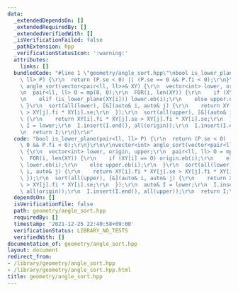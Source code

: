 ```yaml
---
data:
  _extendedDependsOn: []
  _extendedRequiredBy: []
  _extendedVerifiedWith: []
  _isVerificationFailed: false
  _pathExtension: hpp
  _verificationStatusIcon: ':warning:'
  attributes:
    links: []
  bundledCode: "#line 1 \"geometry/angle_sort.hpp\"\nbool is_lower_plane(pair<ll,\
    \ ll> P) {\r\n  return (P.se < 0) || (P.se == 0 && P.fi < 0);\r\n}\r\n\r\nvector<int>\
    \ angle_sort(vector<pair<ll, ll>>& XY) {\r\n  vector<int> lower, origin, upper;\r\
    \n  pair<ll, ll> O = mp(0, 0);\r\n  FOR(i, len(XY)) {\r\n    if (XY[i] == O) origin.eb(i);\r\
    \n    elif (is_lower_plane(XY[i])) lower.eb(i);\r\n    else upper.eb(i);\r\n \
    \ }\r\n  sort(all(lower), [&](auto& i, auto& j) {\r\n    return XY[i].fi * XY[j].se\
    \ > XY[j].fi * XY[i].se;\r\n  });\r\n  sort(all(upper), [&](auto& i, auto& j)\
    \ {\r\n    return XY[i].fi * XY[j].se > XY[j].fi * XY[i].se;\r\n  });\r\n  auto&\
    \ I = lower;\r\n  I.insert(I.end(), all(origin));\r\n  I.insert(I.end(), all(upper));\r\
    \n  return I;\r\n}\r\n"
  code: "bool is_lower_plane(pair<ll, ll> P) {\r\n  return (P.se < 0) || (P.se ==\
    \ 0 && P.fi < 0);\r\n}\r\n\r\nvector<int> angle_sort(vector<pair<ll, ll>>& XY)\
    \ {\r\n  vector<int> lower, origin, upper;\r\n  pair<ll, ll> O = mp(0, 0);\r\n\
    \  FOR(i, len(XY)) {\r\n    if (XY[i] == O) origin.eb(i);\r\n    elif (is_lower_plane(XY[i]))\
    \ lower.eb(i);\r\n    else upper.eb(i);\r\n  }\r\n  sort(all(lower), [&](auto&\
    \ i, auto& j) {\r\n    return XY[i].fi * XY[j].se > XY[j].fi * XY[i].se;\r\n \
    \ });\r\n  sort(all(upper), [&](auto& i, auto& j) {\r\n    return XY[i].fi * XY[j].se\
    \ > XY[j].fi * XY[i].se;\r\n  });\r\n  auto& I = lower;\r\n  I.insert(I.end(),\
    \ all(origin));\r\n  I.insert(I.end(), all(upper));\r\n  return I;\r\n}\r\n"
  dependsOn: []
  isVerificationFile: false
  path: geometry/angle_sort.hpp
  requiredBy: []
  timestamp: '2021-12-25 22:40:58+09:00'
  verificationStatus: LIBRARY_NO_TESTS
  verifiedWith: []
documentation_of: geometry/angle_sort.hpp
layout: document
redirect_from:
- /library/geometry/angle_sort.hpp
- /library/geometry/angle_sort.hpp.html
title: geometry/angle_sort.hpp
---
```

